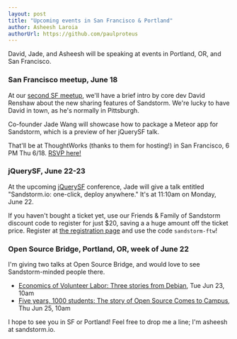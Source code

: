 ```yaml
---
layout: post
title: "Upcoming events in San Francisco & Portland"
author: Asheesh Laroia
authorUrl: https://github.com/paulproteus
---
```


David, Jade, and Asheesh will be speaking at events in Portland, OR, and
San Francisco.

### San Francisco meetup, June 18

At our
[second SF meetup](http://www.meetup.com/Sandstorm-SF-Bay-Area/events/223113702/),
we'll have a brief intro by core dev David Renshaw about the new sharing features of Sandstorm.
We're lucky to have
David in town, as he's normally in Pittsburgh.

Co-founder Jade Wang will showcase how to package a Meteor app for Sandstorm, which
is a preview of her jQuerySF talk. 

That'll be at ThoughtWorks (thanks to them for hosting!) in San Francisco, 6 PM
Thu 6/18. [RSVP here!](http://www.meetup.com/Sandstorm-SF-Bay-Area/events/223113702/)

### jQuerySF, June 22-23

At the upcoming [jQuerySF](http://jquerysf.com/) conference, Jade will give
a talk entitled "Sandstorm.io: one-click, deploy anywhere." It's
at 11:10am on Monday, June 22.

If you haven't bought a ticket yet, use our Friends & Family
of Sandstorm discount code to register for just $20, saving a
a huge amount off the ticket price. Register at
[the registration page](https://ti.to/jquerysf/2015) and use the code
`sandstorm-ftw`!

### Open Source Bridge, Portland, OR, week of June 22

I'm giving two talks at Open Source Bridge, and would love to see
Sandstorm-minded people there.

* [Economics of Volunteer Labor: Three stories from Debian](http://opensourcebridge.org/sessions/1528), Tue Jun 23, 10am
* [Five years, 1000 students: The story of Open Source Comes to Campus](http://opensourcebridge.org/sessions/1527), Thu Jun 25, 10am

I hope to see you in SF or Portland! Feel free
to drop me a line; I'm asheesh at sandstorm.io.

